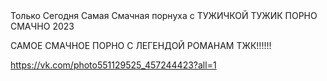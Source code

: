 <title>PORNO TUZIK!!!!2023</title> Только Сегодня Самая Смачная порнуха с ТУЖИЧКОЙ
ТУЖИК ПОРНО СМАЧНО 2023

САМОЕ СМАЧНОЕ ПОРНО С ЛЕГЕНДОЙ РОМАНАМ ТЖК!!!!!!

https://vk.com/photo551129525_457244423?all=1

